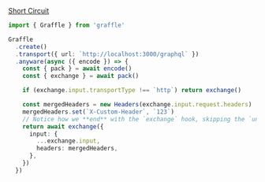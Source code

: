 <div class="ExampleSnippet">
<a href="../../examples/anyware/short-circuit">Short Circuit</a>

<!-- dprint-ignore-start -->
```ts twoslash
import { Graffle } from 'graffle'

Graffle
  .create()
  .transport({ url: `http://localhost:3000/graphql` })
  .anyware(async ({ encode }) => {
    const { pack } = await encode()
    const { exchange } = await pack()

    if (exchange.input.transportType !== `http`) return exchange()

    const mergedHeaders = new Headers(exchange.input.request.headers)
    mergedHeaders.set(`X-Custom-Header`, `123`)
    // Notice how we **end** with the `exchange` hook, skipping the `unpack` and `decode` hooks.
    return await exchange({
      input: {
        ...exchange.input,
        headers: mergedHeaders,
      },
    })
  })
```
<!-- dprint-ignore-end -->

</div>
